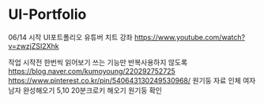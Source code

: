 # UI-Portfolio
06/14 시작 UI포트폴리오
유튜버 치트 강좌
https://www.youtube.com/watch?v=zwzjZSI2Xhk

작업 시작전 한번씩 읽어보기 
쓰는 기능만 반복사용하지 않도록
https://blog.naver.com/kumoyoung/220292752725
<br>
https://www.pinterest.co.kr/pin/540643130249530968/ 원기둥 자료 인체 여자남자 완성해오기
5,10 20분크로키 해오기 원기둥 확인
